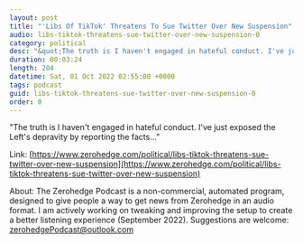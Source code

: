 ```yaml
---
layout: post
title: "'Libs Of TikTok' Threatens To Sue Twitter Over New Suspension"
audio: libs-tiktok-threatens-sue-twitter-over-new-suspension-0
category: political
desc: "&quot;The truth is I haven't engaged in hateful conduct. I've just exposed the Left's depravity by reporting the facts...&quot;"
duration: 00:03:24
length: 204
datetime: Sat, 01 Oct 2022 02:55:00 +0000
tags: podcast
guid: libs-tiktok-threatens-sue-twitter-over-new-suspension-0
order: 0
---
```

&quot;The truth is I haven't engaged in hateful conduct. I've just exposed the Left's depravity by reporting the facts...&quot;

Link: [https://www.zerohedge.com/political/libs-tiktok-threatens-sue-twitter-over-new-suspension](https://www.zerohedge.com/political/libs-tiktok-threatens-sue-twitter-over-new-suspension)

About: The Zerohedge Podcast is a non-commercial, automated program, designed to give people a way to get news from Zerohedge in an audio format.  I am actively working on tweaking and improving the setup to create a better listening experience (September 2022).  Suggestions are welcome: [zerohedgePodcast@outlook.com](mailto:zerohedgePodcast@outlook.com)